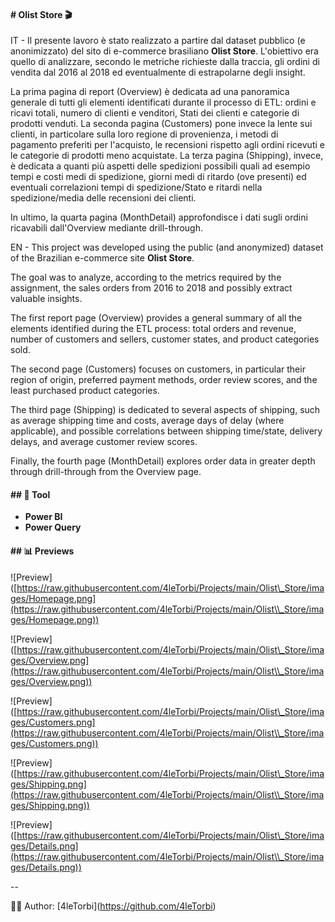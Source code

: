 #### \# Olist Store 🎬



IT - Il presente lavoro è stato realizzato a partire dal dataset pubblico (e anonimizzato) del sito di e-commerce brasiliano **Olist Store**. L'obiettivo era quello di analizzare, secondo le metriche richieste dalla traccia, gli ordini di vendita dal 2016 al 2018 ed eventualmente di estrapolarne degli insight.

La prima pagina di report (Overview) è dedicata ad una panoramica generale di tutti gli elementi identificati durante il processo di ETL: ordini e ricavi totali, numero di clienti e venditori, Stati dei clienti e categorie di prodotti venduti. La seconda pagina (Customers) pone invece la lente sui clienti, in particolare sulla loro regione di provenienza, i metodi di pagamento preferiti per l'acquisto, le recensioni rispetto agli ordini ricevuti e le categorie di prodotti meno acquistate. La terza pagina (Shipping), invece, è dedicata a quanti più aspetti delle spedizioni possibili quali ad esempio tempi e costi medi di spedizione, giorni medi di ritardo (ove presenti) ed eventuali correlazioni tempi di spedizione/Stato e ritardi nella spedizione/media delle recensioni dei clienti.

In ultimo, la quarta pagina (MonthDetail) approfondisce i dati sugli ordini ricavabili dall'Overview mediante drill-through.



EN - This project was developed using the public (and anonymized) dataset of the Brazilian e-commerce site **Olist Store**.

The goal was to analyze, according to the metrics required by the assignment, the sales orders from 2016 to 2018 and possibly extract valuable insights.



The first report page (Overview) provides a general summary of all the elements identified during the ETL process: total orders and revenue, number of customers and sellers, customer states, and product categories sold.



The second page (Customers) focuses on customers, in particular their region of origin, preferred payment methods, order review scores, and the least purchased product categories.



The third page (Shipping) is dedicated to several aspects of shipping, such as average shipping time and costs, average days of delay (where applicable), and possible correlations between shipping time/state, delivery delays, and average customer review scores.



Finally, the fourth page (MonthDetail) explores order data in greater depth through drill-through from the Overview page.



#### \##  🔧 Tool



* **Power BI**
* **Power Query**



#### \## 📊 Previews



!\[Preview]([https://raw.githubusercontent.com/4leTorbi/Projects/main/Olist\_Store/images/Homepage.png](https://raw.githubusercontent.com/4leTorbi/Projects/main/Olist\\_Store/images/Homepage.png))



!\[Preview]([https://raw.githubusercontent.com/4leTorbi/Projects/main/Olist\_Store/images/Overview.png](https://raw.githubusercontent.com/4leTorbi/Projects/main/Olist\\_Store/images/Overview.png))



!\[Preview]([https://raw.githubusercontent.com/4leTorbi/Projects/main/Olist\_Store/images/Customers.png](https://raw.githubusercontent.com/4leTorbi/Projects/main/Olist\\_Store/images/Customers.png))



!\[Preview]([https://raw.githubusercontent.com/4leTorbi/Projects/main/Olist\_Store/images/Shipping.png](https://raw.githubusercontent.com/4leTorbi/Projects/main/Olist\\_Store/images/Shipping.png))



!\[Preview]([https://raw.githubusercontent.com/4leTorbi/Projects/main/Olist\_Store/images/Details.png](https://raw.githubusercontent.com/4leTorbi/Projects/main/Olist\\_Store/images/Details.png))



--



👨‍💻 Author: \[4leTorbi](https://github.com/4leTorbi)

